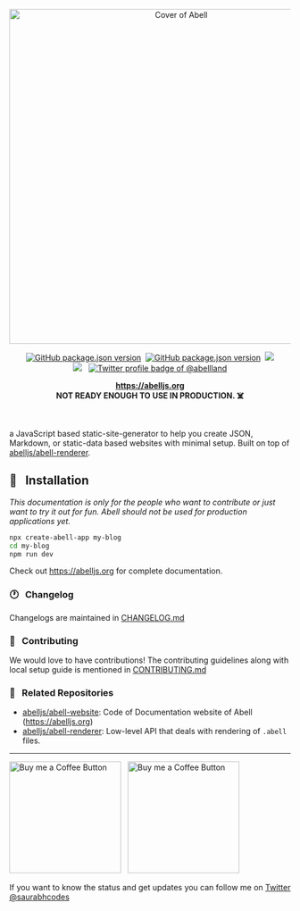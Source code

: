 <p align="center"> <img width="600" alt="Cover of Abell" src="https://res.cloudinary.com/saurabhdaware/image/upload/v1588851941/abell/githubhead.png" /> </p>

<p align="center"><a href="https://npmjs.org/package/abell"><img alt="GitHub package.json version" src="https://img.shields.io/github/package-json/v/abelljs/abell/main?style=for-the-badge&labelColor=black&logo=npm&label=abell&color=darkred"></a> &nbsp;<a href="https://npmjs.org/package/abell-renderer"><img alt="GitHub package.json version" src="https://img.shields.io/github/package-json/v/abelljs/abell-renderer/main?style=for-the-badge&labelColor=black&logo=npm&label=abell%20renderer&color=darkred"></a> &nbsp;<a href="https://github.com/abelljs/abell/graphs/contributors"><img src="https://img.shields.io/github/contributors/abelljs/abell?style=for-the-badge&labelColor=black&logo=github&color=222222"></a> <br/><a href="https://join.slack.com/t/abellland/shared_invite/zt-ebklbe8h-FhRgHxNbuO_hvFDf~nZtGQ"><img src="https://img.shields.io/badge/slack-join%20channel-4A154B?style=for-the-badge&logo=slack&logoColor=pink&labelColor=black"/></a> &nbsp; <a href="https://twitter.com/abellland"><img alt="Twitter profile badge of @abellland" src="https://img.shields.io/badge/follow-@AbellLand-1DA1F2?style=for-the-badge&logo=twitter&logoColor=1DA1F2&labelColor=black"/></a> </p>

<p align="center">
  <b><a href="https://abelljs.org">https://abelljs.org</a></b><br/>
  <b>NOT READY ENOUGH TO USE IN PRODUCTION. ☠️</b>
</p>
<br/>
<p align="left">
  a JavaScript based static-site-generator to help you create JSON, Markdown, or static-data based websites with minimal setup. Built on top of <a href="https://github.com/abelljs/abell-renderer">abelljs/abell-renderer</a>.
</p>

## 📖 &nbsp; Installation

_This documentation is only for the people who want to contribute or just want to try it out for fun. Abell should not be used for production applications yet._

```sh
npx create-abell-app my-blog
cd my-blog
npm run dev
```

Check out https://abelljs.org for complete documentation.

### 🕐 &nbsp; Changelog

Changelogs are maintained in [CHANGELOG.md](CHANGELOG.md)

### 🤗 &nbsp; Contributing

We would love to have contributions! The contributing guidelines along with local setup guide is mentioned in [CONTRIBUTING.md](CONTRIBUTING.md)

### 💙 &nbsp; Related Repositories

- [abelljs/abell-website](https://github.com/abelljs/abell-website): Code of Documentation website of Abell (https://abelljs.org)
- [abelljs/abell-renderer](https://github.com/abelljs/abell-renderer): Low-level API that deals with rendering of `.abell` files.

---

[<img alt="Buy me a Coffee Button" width=200 src="https://c5.patreon.com/external/logo/become_a_patron_button.png">](https://www.patreon.com/bePatron?u=31891872) &nbsp; [<img alt="Buy me a Coffee Button" width=200 src="https://cdn.buymeacoffee.com/buttons/default-yellow.png">](https://www.buymeacoffee.com/saurabhdaware)

If you want to know the status and get updates you can follow me on [Twitter @saurabhcodes](https://twitter.com/saurabhcodes)
